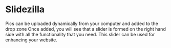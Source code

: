 Slidezilla
==========
Pics can be uploaded dynamically from your computer and added to the drop zone
Once added, you will see that a slider is formed on the right hand side with all the functionality that you need.
This slider can be used for enhancing your website.
